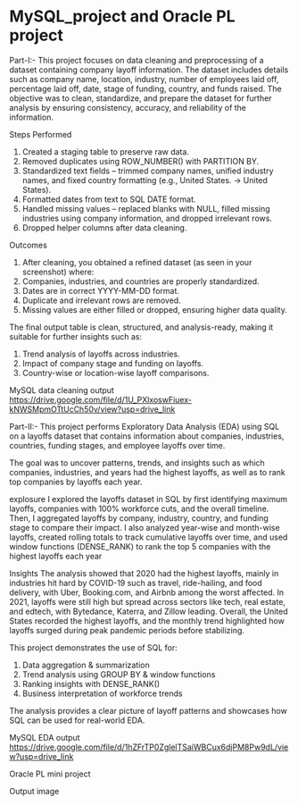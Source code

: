 # MySQL_project and Oracle PL project

Part-I:- This project focuses on data cleaning and preprocessing of a dataset containing company layoff information. The dataset includes details such as company name, location, industry, number of employees laid off, percentage laid off, date, stage of funding, country, and funds raised.
The objective was to clean, standardize, and prepare the dataset for further analysis by ensuring consistency, accuracy, and reliability of the information.

Steps Performed
1. Created a staging table to preserve raw data.
2. Removed duplicates using ROW_NUMBER() with PARTITION BY.
3. Standardized text fields – trimmed company names, unified industry names, and fixed country formatting (e.g., United States. → United States).
4. Formatted dates from text to SQL DATE format.
5. Handled missing values – replaced blanks with NULL, filled missing industries using company information, and dropped irrelevant rows.
6. Dropped helper columns after data cleaning.

Outcomes
1. After cleaning, you obtained a refined dataset (as seen in your screenshot) where:
2. Companies, industries, and countries are properly standardized.
3. Dates are in correct YYYY-MM-DD format.
4. Duplicate and irrelevant rows are removed.
5. Missing values are either filled or dropped, ensuring higher data quality.

The final output table is clean, structured, and analysis-ready, making it suitable for further insights such as:
1. Trend analysis of layoffs across industries.
2. Impact of company stage and funding on layoffs.
3. Country-wise or location-wise layoff comparisons.

MySQL data cleaning output 
https://drive.google.com/file/d/1U_PXlxoswFiuex-kNWSMpmOTtUcCh50v/view?usp=drive_link

Part-II:- This project performs Exploratory Data Analysis (EDA) using SQL on a layoffs dataset that contains information about companies, industries, countries, funding stages, and employee layoffs over time.

The goal was to uncover patterns, trends, and insights such as which companies, industries, and years had the highest layoffs, as well as to rank top companies by layoffs each year.

explosure
I explored the layoffs dataset in SQL by first identifying maximum layoffs, companies with 100% workforce cuts, and the overall timeline. Then, I aggregated layoffs by company, industry, country, and funding stage to compare their impact. I also analyzed year-wise and month-wise layoffs, created rolling totals to track cumulative layoffs over time, and used window functions (DENSE_RANK) to rank the top 5 companies with the highest layoffs each year

Insights
The analysis showed that 2020 had the highest layoffs, mainly in industries hit hard by COVID-19 such as travel, ride-hailing, and food delivery, with Uber, Booking.com, and Airbnb among the worst affected. In 2021, layoffs were still high but spread across sectors like tech, real estate, and edtech, with Bytedance, Katerra, and Zillow leading. Overall, the United States recorded the highest layoffs, and the monthly trend highlighted how layoffs surged during peak pandemic periods before stabilizing.

This project demonstrates the use of SQL for:
1. Data aggregation & summarization
2. Trend analysis using GROUP BY & window functions
3. Ranking insights with DENSE_RANK()
4. Business interpretation of workforce trends

The analysis provides a clear picture of layoff patterns and showcases how SQL can be used for real-world EDA.

MySQL EDA output
https://drive.google.com/file/d/1hZFrTP0ZglelTSaiWBCux6djPM8Pw9dL/view?usp=drive_link

Oracle PL mini project 

Output image


